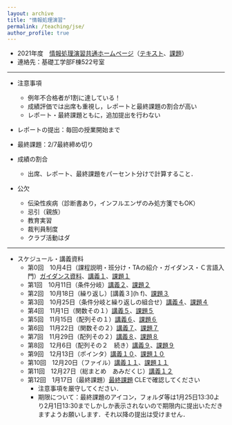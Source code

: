 ```yaml
---
layout: archive
title: "情報処理演習"
permalink: /teaching/jse/
author_profile: true
---
```


* 2021年度　[情報処理演習共通ホームページ](http://www.hlab.sys.es.osaka-u.ac.jp/people/wan/jse/)（[テキスト](http://www.hlab.sys.es.osaka-u.ac.jp/people/wan/jse/text/index.html)、[課題](http://www.hlab.sys.es.osaka-u.ac.jp/people/wan/jse/kadai/index.html)）
* 連絡先：基礎工学部F棟522号室

---

* 注意事項
  * 例年不合格者が1割に達している！
  * 成績評価では出席も重視し，レポートと最終課題の割合が高い
  * レポート・最終課題ともに，追加提出を行わない

* レポートの提出：毎回の授業開始まで
* 最終課題：2/7最終締め切り

* 成績の割合
  * 出席、レポート、最終課題をパーセント分けで計算すること．

* 公欠
  * 伝染性疾病（診断書あり，インフルエンザのみ処方箋でもOK）
  * 忌引（親族）
  * 教育実習
  * 裁判員制度
  * クラブ活動はダ

---

* スケジュール・講義資料
  * 第0回　10月4日（課程説明・班分け・TAの紹介・ガイダンス・Ｃ言語入門）[ガイダンス資料](https://wanweiwei07.github.io/files/guidance.pdf)、[講義１](https://wanweiwei07.github.io/files/jse1.pdf)、[課題１](http://www.hlab.sys.es.osaka-u.ac.jp/people/wan/jse/kadai/kadai01.html)
  * 第1回　10月11日（条件分岐）[講義２](https://wanweiwei07.github.io/files/jse2.pdf)、[課題２](http://www.hlab.sys.es.osaka-u.ac.jp/people/wan/jse/kadai/kadai02.html)
  * 第2回　10月18日（繰り返し）[講義３](h f)、[課題３](http://www.hlab.sys.es.osaka-u.ac.jp/people/wan/jse/kadai/kadai03.html)
  * 第3回　10月25日（条件分岐と繰り返しの組合せ）[講義４](https://wanweiwei07.github.io/files/jse4.pdf)、[課題４](http://www.hlab.sys.es.osaka-u.ac.jp/people/wan/jse/kadai/kadai04.html)
  * 第4回　11月1日（関数その１）[講義５](https://wanweiwei07.github.io/files/jse5.pdf)、[課題５](http://www.hlab.sys.es.osaka-u.ac.jp/people/wan/jse/kadai/kadai05.html)
  * 第5回　11月15日（配列その１）[講義６](https://wanweiwei07.github.io/files/jse6.pdf)、[課題６](http://www.hlab.sys.es.osaka-u.ac.jp/people/wan/jse/kadai/kadai06.html)
  * 第6回　11月22日（関数その２）[講義７](https://wanweiwei07.github.io/files/jse7.pdf)、[課題７](http://www.hlab.sys.es.osaka-u.ac.jp/people/wan/jse/kadai/kadai07.html)
  * 第7回　11月29日（配列その２）[講義８](https://wanweiwei07.github.io/files/jse8.pdf)、[課題８](http://www.hlab.sys.es.osaka-u.ac.jp/people/wan/jse/kadai/kadai08.html)
  * 第8回　12月6日（配列その２　続き）[講義９]()、[課題９]()
  * 第9回　12月13日（ポインタ）[講義１０]()、[課題１０]()
  * 第10回　12月20日（ファイル）[講義１１]()、[課題１１]()
  * 第11回　12月27日（総まとめ　あみだくじ）[講義１２]()
  * 第12回　1月17日（最終課題）[最終課題](https://www.cle.osaka-u.ac.jp/) CLEで確認してください
     * 注意事項を厳守してください．
     * 期限について：最終課題のアイコン，フォルダ等は1月25日13:30より2月1日13:30までしかしか表示されないので期限内に提出いただきますようお願いします．それ以降の提出は受けません．
